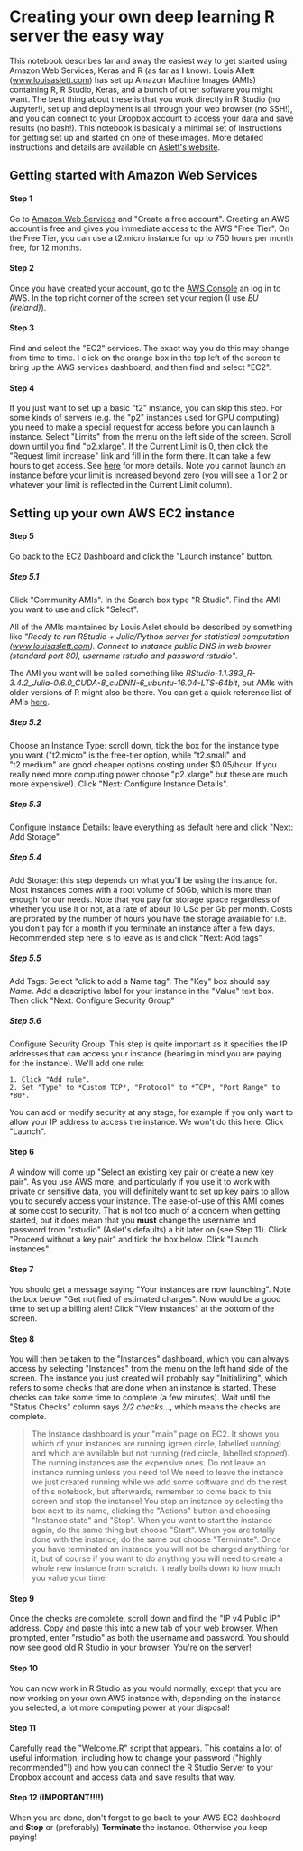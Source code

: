 # Creating your own deep learning R server the easy way 

This notebook describes far and away the easiest way to get started using Amazon Web Services, Keras and R (as far as I know). Louis Allett (www.louisaslett.com) has set up Amazon Machine Images (AMIs) containing R, R Studio, Keras, and a bunch of other software you might want. The best thing about these is that you work directly in R Studio (no Jupyter!), set up and deployment is all through your web browser (no SSH!), and you can connect to your Dropbox account to access your data and save results (no bash!). This notebook is basically a minimal set of instructions for getting set up and started on one of these images. More detailed instructions and details are available on [Aslett's website](http://www.louisaslett.com/RStudio_AMI/).

## Getting started with Amazon Web Services

#### Step 1
Go to [Amazon Web Services](https://aws.amazon.com/free) and "Create a free account". Creating an AWS account is free and gives you immediate access to the AWS "Free Tier". On the Free Tier, you can use a t2.micro instance for up to 750 hours per month free, for 12 months. 

#### Step 2
Once you have created your account, go to the [AWS Console](https://aws.amazon.com/console/) an log in to AWS. In the top right corner of the screen set your region (I use *EU (Ireland)*).

#### Step 3
Find and select the "EC2" services. The exact way you do this may change from time to time. I click on the orange box in the top left of the screen to bring up the AWS services dashboard, and then find and select "EC2".

#### Step 4
If you just want to set up a basic "t2" instance, you can skip this step. For some kinds of servers (e.g. the "p2" instances used for GPU computing) you need to make a special request for access before you can launch a instance. Select "Limits" from the menu on the left side of the screen. Scroll down until you find "p2.xlarge". If the Current Limit is 0, then click the "Request limit increase" link and fill in the form there. It can take a few hours to get access. See [here](https://aws.amazon.com/blogs/aws/increasing-your/) for more details. Note you cannot launch an instance before your limit is increased beyond zero (you will see a 1 or 2 or whatever your limit is reflected in the Current Limit column).

## Setting up your own AWS EC2 instance

#### Step 5
Go back to the EC2 Dashboard and click the "Launch instance" button.

##### Step 5.1 
Click "Community AMIs". In the Search box type "R Studio". Find the AMI you want to use and click "Select".

All of the AMIs maintained by Louis Aslet should be described by something like *"Ready to run RStudio + Julia/Python server for statistical computation (www.louisaslett.com). Connect to instance public DNS in web brower (standard port 80), username rstudio and password rstudio"*.

The AMI you want will be called something like *RStudio-1.1.383_R-3.4.2_Julia-0.6.0_CUDA-8_cuDNN-6_ubuntu-16.04-LTS-64bit*, but AMIs with older versions of R might also be there. You can get a quick reference list of AMIs [here](http://www.louisaslett.com/RStudio_AMI/).

##### Step 5.2 
Choose an Instance Type: scroll down, tick the box for the instance type you want ("t2.micro" is the free-tier option, while "t2.small" and "t2.medium" are good cheaper options costing under $0.05/hour. If you really need more computing power choose "p2.xlarge" but these are much more expensive!). Click "Next: Configure Instance Details".

##### Step 5.3 
Configure Instance Details: leave everything as default here and click "Next: Add Storage".

##### Step 5.4 
Add Storage: this step depends on what you'll be using the instance for. Most instances comes with a root volume of 50Gb, which is more than enough for our needs. Note that you pay for storage space regardless of whether you use it or not, at a rate of about 10 USc per Gb per month. Costs are prorated by the number of hours you have the storage available for i.e. you don't pay for a month if you terminate an instance after a few days. Recommended step here is to leave as is and click "Next: Add tags"

##### Step 5.5
Add Tags: Select "click to add a Name tag". The "Key" box should say *Name*. Add a descriptive label for your instance in the "Value" text box. Then click "Next: Configure Security Group"

##### Step 5.6
Configure Security Group: This step is quite important as it specifies the IP addresses that can access your instance (bearing in mind you are paying for the instance). We'll add one rule: 
    
    1. Click "Add rule".
    2. Set "Type" to *Custom TCP*, "Protocol" to *TCP*, "Port Range" to *80*. 
    
You can add or modify security at any stage, for example if you only want to allow your IP address to access the instance. We won't do this here. Click "Launch". 


#### Step 6
A window will come up "Select an existing key pair or create a new key pair". As you use AWS more, and particularly if you use it to work with private or sensitive data, you will definitely want to set up key pairs to allow you to securely access your instance. The ease-of-use of this AMI comes at some cost to security. That is not too much of a concern when getting started, but it does mean that you **must** change the username and password from "rstudio" (Aslet's defaults) a bit later on (see Step 11). Click "Proceed without a key pair" and tick the box below. Click "Launch instances".

#### Step 7
You should get a message saying "Your instances are now launching". Note the box below "Get notified of estimated charges". Now would be a good time to set up a billing alert! Click "View instances" at the bottom of the screen.

#### Step 8
You will then be taken to the "Instances" dashboard, which you can always access by selecting "Instances" from the menu on the left hand side of the screen. The instance you just created will probably say "Initializing", which refers to some checks that are done when an instance is started. These checks can take some time to complete (a few minutes). Wait until the "Status Checks" column says *2/2 checks...*, which means the checks are complete. 

> The Instance dashboard is your "main" page on EC2. It shows you which of your instances are running (green circle, labelled *running*) and which are available but not running (red circle, labelled *stopped*). The running instances are the expensive ones. Do not leave an instance running unless you need to! We need to leave the instance we just created running while we add some software and do the rest of this notebook, but afterwards, remember to come back to this screen and stop the instance! You stop an instance by selecting the box next to its name, clicking the "Actions" button and choosing "Instance state" and "Stop". When you want to start the instance again, do the same thing but choose "Start". When you are totally done with the instance, do the same but choose "Terminate". Once you have terminated an instance you will not be charged anything for it, but of course if you want to do anything you will need to create a whole new instance from scratch. It really boils down to how much you value your time! 

#### Step 9
Once the checks are complete, scroll down and find the "IP v4 Public IP" address. Copy and paste this into a new tab of your web browser. When prompted, enter "rstudio" as both the username and password. You should now see good old R Studio in your browser. You're on the server! 

#### Step 10
You can now work in R Studio as you would normally, except that you are now working on your own AWS instance with, depending on the instance you selected, a lot more computing power at your disposal!

#### Step 11
Carefully read the "Welcome.R" script that appears. This contains a lot of useful information, including how to change your password ("highly recommended"!) and how you can connect the R Studio Server to your Dropbox account and access data and save results that way. 

#### Step 12 (IMPORTANT!!!!)
When you are done, don't forget to go back to your AWS EC2 dashboard and **Stop** or (preferably) **Terminate** the instance. Otherwise you keep paying!